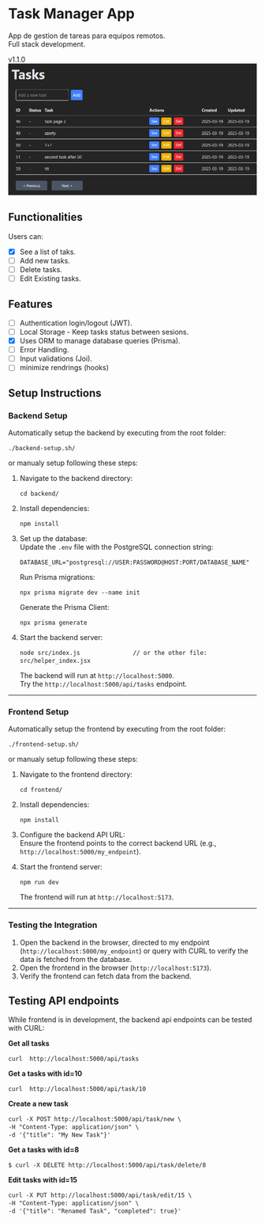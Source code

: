 # **Task Manager App**
App de gestion de tareas para equipos remotos.  
Full stack development.

v1.1.0
![alt text](./images/app-view.png)

## **Functionalities**
Users can:
- [x] See a list of taks.
- [ ] Add new tasks.
- [ ] Delete tasks.
- [ ] Edit Existing tasks.

## **Features**
- [ ] Authentication login/logout (JWT).
- [ ] Local Storage - Keep tasks status between sesions.
- [x] Uses ORM to manage database queries (Prisma).
- [ ] Error Handling.
- [ ] Input validations (Joi).
- [ ] minimize rendrings (hooks)

## **Setup Instructions**

### **Backend Setup**
Automatically setup the backend by executing from the root folder:
   ```
   ./backend-setup.sh/
   ```

or manualy setup following these steps:
1. Navigate to the backend directory:
   ```
   cd backend/
   ```
2. Install dependencies:
   ```
   npm install
   ```
3. Set up the database:  
    Update the `.env` file with the PostgreSQL connection string:
     ```
     DATABASE_URL="postgresql://USER:PASSWORD@HOST:PORT/DATABASE_NAME"  
     ```  
    Run Prisma migrations:
     ```
     npx prisma migrate dev --name init
     ```
    Generate the Prisma Client:
     ```
     npx prisma generate
     ```
4. Start the backend server:
   ```
   node src/index.js               // or the other file: src/helper_index.jsx
   ```
   The backend will run at `http://localhost:5000`.  
   Try the `http://localhost:5000/api/tasks` endpoint.  

---

### **Frontend Setup**
Automatically setup the frontend by executing from the root folder:
   ```
   ./frontend-setup.sh/
   ```

or manualy setup following these steps:
1. Navigate to the frontend directory:
   ```
   cd frontend/
   ```
2. Install dependencies:
   ```
   npm install
   ```
3. Configure the backend API URL:  
   Ensure the frontend points to the correct backend URL (e.g., `http://localhost:5000/my_endpoint`).

4. Start the frontend server:
   ```
   npm run dev
   ```
   The frontend will run at `http://localhost:5173`.

---

### **Testing the Integration**
1. Open the backend in the browser, directed to my endpoint (`http://localhost:5000/my_endpoint`) or query with CURL to verify the data is fetched from the database.
2. Open the frontend in the browser (`http://localhost:5173`).
3. Verify the frontend can fetch data from the backend.



## **Testing API endpoints**
While frontend is in development, the backend api endpoints can be tested with CURL:

**Get all tasks**
```
curl  http://localhost:5000/api/tasks 
```

**Get a tasks with id=10**
```
curl  http://localhost:5000/api/task/10 
```

**Create a new task**
```
curl -X POST http://localhost:5000/api/task/new \
-H "Content-Type: application/json" \
-d '{"title": "My New Task"}'
```

**Get a tasks with id=8**
```
$ curl -X DELETE http://localhost:5000/api/task/delete/8
```

**Edit tasks with id=15**
```
curl -X PUT http://localhost:5000/api/task/edit/15 \
-H "Content-Type: application/json" \
-d '{"title": "Renamed Task", "completed": true}'
```


